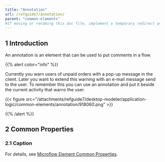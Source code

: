 ```yaml
---
title: "Annotation"
url: /refguide7/annotation/
parent: "common-elements"
#If moving or renaming this doc file, implement a temporary redirect and let the respective team know they should update the URL in the product. See Mapping to Products for more details.
---
```


## 1 Introduction

An annotation is an element that can be used to put comments in a flow.

{{% alert color="info" %}}

Currently you warn users of unpaid orders with a pop-up message in the client. Later you want to extend this warning with an e-mail message send to the user. To remember this you can use an annotation and put it beside the current activity that warns the user.

{{< figure src="/attachments/refguide7/desktop-modeler/application-logic/common-elements/annotation/918060.png" >}}

{{% /alert %}}

## 2 Common Properties

### 2.1 Caption

For details, see [Microflow Element Common Properties](/refguide7/microflow-element-common-properties/).

